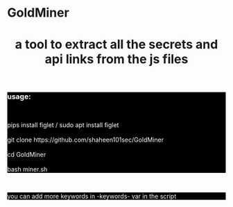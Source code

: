# GoldMiner
<center><h1>
  a tool to extract all the secrets and api links from the js files
</h1></center>
<br>
<section style="background-color: black; color: white;">
  <h3>
    usage:
  </h3>
  <br>
  <p>
    pips install figlet / sudo apt install figlet
    <br>
    <br>
    git clone https://github.com/shaheen101sec/GoldMiner
    <br>
    <br>
    cd GoldMiner
    <br>
    <br>
    bash miner.sh
  </p>
</section>
<br>
<section style="background-color: black; color: white;">
<p>
  you can add more keywords in -keywords- var in the script
</p>
</section>

